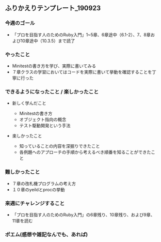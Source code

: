 ## ふりかえりテンプレート_190923
### 今週のゴール
- 「プロを目指す人のためのRuby入門」1~5章、6章途中（6.1-2）、7、8章および10章途中（10.3.5）まで読了

### やったこと
- Minitestの書き方を学び、実際に書いてみる
- ７章クラスの学習においてはコードを実際に書いて挙動を確認することを丁寧に行った

### できるようになったこと / 楽しかったこと
- 新しく学んだこと
  - Minitestの書き方
  - オブジェクト指向の概念
  - テスト駆動開発という手法

- 楽しかったこと  
    - 知っていることの内容を深掘りできたこと
    - 各例題へのアプローチの手順から考えるべき順番を知ることができたこと

### 難しかったこと
- ７章の改札機プログラムの考え方
- １０章のyeildとprocの挙動

### 来週にチャレンジすること
- 「プロを目指す人のためのRuby入門」の6章残り、10章残り、および9章、11章を読む

### ポエム(感想や雑記なんでも、あれば)
